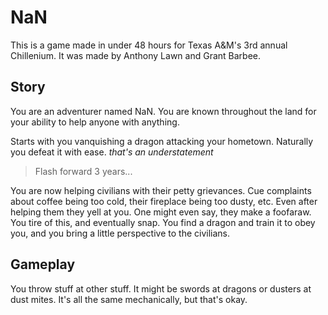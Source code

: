 # NaN

This is a game made in under 48 hours for Texas A&M's 3rd annual Chillenium. It was made by Anthony Lawn and Grant Barbee. 

## Story

You are an adventurer named NaN. You are known throughout the land for your ability to help anyone with anything.

Starts with you vanquishing a dragon attacking your hometown. Naturally you defeat it with ease. *that's an understatement*

> Flash forward 3 years...

You are now helping civilians with their petty grievances. Cue complaints about coffee being too cold, their fireplace being too dusty, etc. Even after helping them they yell at you. One might even say, they make a foofaraw. You tire of this, and eventually snap. You find a dragon and train it to obey you, and you bring a little perspective to the civilians.

## Gameplay

You throw stuff at other stuff. It might be swords at dragons or dusters at dust mites. It's all the same mechanically, but that's okay. 
